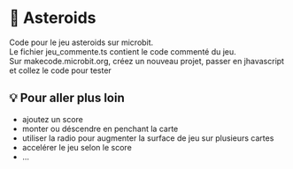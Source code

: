 # :rocket: Asteroids

Code pour le jeu asteroids sur microbit.  
Le fichier jeu_commente.ts contient le code commenté du jeu.  
Sur makecode.microbit.org, créez un nouveau projet, passer en jhavascript et collez le code pour tester

## :bulb: Pour aller plus loin
- ajoutez un score
- monter ou déscendre en penchant la carte
- utiliser la radio pour augmenter la surface de jeu sur plusieurs cartes
- accelérer le jeu selon le score
- ...


